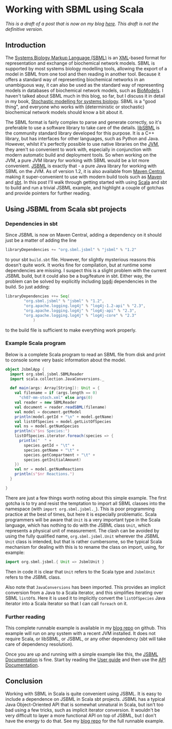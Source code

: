 # Working with SBML using Scala

*This is a draft of a post that is now on my blog <a href="https://darrenjw.wordpress.com/2016/12/17/working-with-sbml-using-scala/">here</a>. This draft is not the definitive version.*

## Introduction

The <a href="http://sbml.org/">Systems Biology Markup Language (SBML)</a> is an <a href="https://en.wikipedia.org/wiki/XML">XML</a>-based format for representation and exchange of biochemical network models. SBML is supported by most systems biology modelling tools, allowing the export of a model in SBML from one tool and then reading in another tool. Because it offers a standard way of representing biochemical networks in an unambiguous way, it can also be used as the standard way of representing models in databases of biochemical network models, such as <a href="https://www.ebi.ac.uk/biomodels-main/">BioModels</a>. I haven't talked about SBML much in this blog, so far, but I discuss it in detail in my book, <a href="http://www.staff.ncl.ac.uk/d.j.wilkinson/smfsb/">Stochastic modelling for systems biology</a>. SBML is a "good thing", and everyone who works with (deterministic or stochastic) biochemical network models should know a bit about it.

The SBML format is fairly complex to parse and generate correctly, so it's preferable to use a software library to take care of the details. <a href="http://sbml.org/Software/libSBML">libSBML</a> is the community standard library developed for this purpose. It is a C++ library, but has interfaces for other languages, such as Python and Java. However, whilst it's perfectly possible to use native libraries on the <a href="https://en.wikipedia.org/wiki/Java_virtual_machine">JVM</a>, they aren't so convenient to work with, especially in conjunction with modern automatic build and deployment tools. So when working on the JVM, a pure JVM library for working with SBML would be a lot more convenient. <a href="http://sbml.org/Software/JSBML">JSBML</a> is exactly that - a pure Java library for working with SBML on the JVM. As of version 1.2, it is also available from <a href="http://search.maven.org/">Maven Central</a>, making it super-convenient to use with modern build tools such as <a href="https://maven.apache.org/">Maven</a> and <a href="http://www.scala-sbt.org/">sbt</a>. In this post I'll walk through getting started with using <a href="https://www.scala-lang.org/">Scala</a> and sbt to build and run a trivial JSBML example, and highlight a couple of gotchas and provide pointers for further reading. 

## Using JSBML from Scala sbt projects

### Dependencies in sbt

Since JSBML is now on Maven Central, adding a dependency on it should just be a matter of adding the line
```scala
libraryDependencies += "org.sbml.jsbml" % "jsbml" % "1.2"
```
to your sbt `build.sbt` file. However, for slightly mysterious reasons this doesn't quite work. It works fine for compilation, but at runtime some dependencies are missing. I suspect this is a slight problem with the current JSBML build, but it could also be a bug/feature in sbt. Either way, the problem can be solved by explicitly including <a href="http://logging.apache.org/log4j/2.x/">log4j</a> dependencies in the build. So just adding:
```scala
libraryDependencies ++= Seq(
		"org.sbml.jsbml" % "jsbml" % "1.2",
		"org.apache.logging.log4j" % "log4j-1.2-api" % "2.3",
		"org.apache.logging.log4j" % "log4j-api" % "2.3",
		"org.apache.logging.log4j" % "log4j-core" % "2.3"
			)
```
to the build file is sufficient to make everything work properly.

### Example Scala program

Below is a complete Scala program to read an SBML file from disk and print to console some very basic information about the model.
```scala
object JsbmlApp {
  import org.sbml.jsbml.SBMLReader
  import scala.collection.JavaConversions._

  def main(args: Array[String]): Unit = {
    val filename = if (args.length == 0)
      "ch07-mm-stoch.xml" else args(0)
    val reader = new SBMLReader
    val document = reader.readSBML(filename)
    val model = document.getModel
    println(model.getId + "\n" + model.getName)
    val listOfSpecies = model.getListOfSpecies
    val ns = model.getNumSpecies
    println(s"$ns Species:")
    listOfSpecies.iterator.foreach(species => {
      println("  " +
        species.getId + "\t" +
        species.getName + "\t" +
        species.getCompartment + "\t" +
        species.getInitialAmount)
    })
    val nr = model.getNumReactions
    println(s"$nr Reactions.")
  }

}
```
There are just a few things worth noting about this simple example. The first gotcha is to try and resist the temptation to import all SBML classes into the namespace (with `import org.sbml.jsbml._`). This is poor programming practice at the best of times, but here it is especially problematic. Scala programmers will be aware that `Unit` is a very important type in the Scala language, which has nothing to do with the JSBML class `Unit`, which represents a physical unit of measurement. The clash can be avoided by using the fully qualified name, `org.sbml.jsbml.Unit` wherever the JSBML `Unit` class is intended, but that is rather cumbersome, so the typical Scala mechanism for dealing with this is to rename the class on import, using, for example:
```scala
import org.sbml.jsbml.{ Unit => JsbmlUnit }
```
Then in code it is clear that `Unit` refers to the Scala type and `JsbmlUnit` refers to the JSBML class. 

Also note that `JavaConversions` has been imported. This provides an implicit conversion from a Java to a Scala iterator, and this simplifies iterating over SBML `listOf`s. Here it is used it to implicitly convert the `listOfSpecies` Java iterator into a Scala iterator so that I can call `foreach` on it.

### Further reading

This complete runnable example is available in my <a href="https://github.com/darrenjw/blog/tree/master/sbml-scala">blog repo</a> on github. This example will run on any system with a recent JVM installed. It does not require Scala, or libSBML, or JSBML, or any other dependency (sbt will take care of dependency resolution). 

Once you are up and running with a simple example like this, the <a href="http://sbml.org/Software/JSBML/docs">JSBML Documentation</a> is fine. Start by reading the <a href="https://github.com/sbmlteam/jsbml/raw/master/doc/user_guide/User_Guide.pdf">User guide</a> and then use the <a href="http://sbml.org/Special/Software/JSBML/latest-stable/build/apidocs/">API Documentation</a>.

## Conclusion

Working with SBML in Scala is quite convenient using JSBML. It is easy to include a dependence on JSBML in Scala sbt projects. JSBML has a typical Java Object-Oriented API that is somewhat unnatural in Scala, but isn't too bad using a few tricks, such as implicit iterator conversion. It wouldn't be very difficult to layer a more functional API on top of JSBML, but I don't have the energy to do that. See my <a href="https://github.com/darrenjw/blog/tree/master/sbml-scala">blog repo</a> for the full runnable example.






